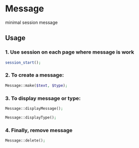 # Message
minimal session message
## Usage
### 1. Use session on each page where message is work
````php 
session_start();
````
### 2. To create a message:
```php 
Message::make($text, $type);
```
### 3. To display message or type:
```php 
Message::displayMessage();

Message::displayType();
```
### 4. Finally, remove message
```php 
Message::delete();
```
